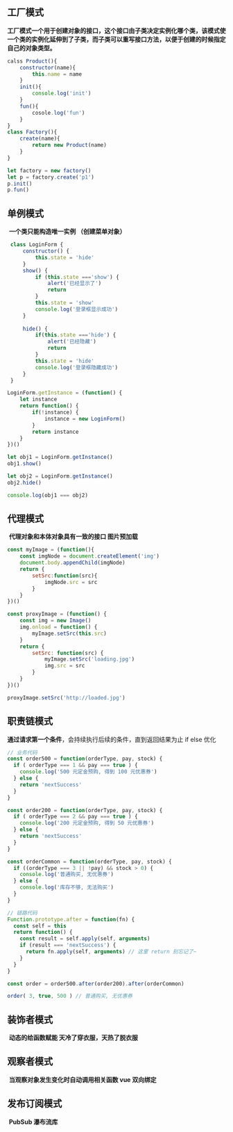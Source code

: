 ## **工厂模式**  

​	**工厂模式一个用于创建对象的接口，这个接口由子类决定实例化哪个类，该模式使一个类的实例化延伸到了子类，而子类可以重写接口方法，以便于创建的时候指定自己的对象类型。**

```javascript
calss Product(){
    constructor(name){
        this.name = name
    }   
    init(){
        console.log('init')
    }
    fun(){
        cosole.log('fun')
    }
}
class Factory(){
    create(name){
        return new Product(name)
    }
}

let factory = new factory()
let p = factory.create('p1')
p.init()
p.fun()
```



## 单例模式

​	  **一个类只能构造唯一实例 （创建菜单对象）**

```javascript
 class LoginForm {
     constructor() {
         this.state = 'hide'
     }
     show() {
         if (this.state ==='show') {
             alert('已经显示了')
             return
         }
         this.state = 'show'
         console.log('登录框显示成功')
     }
     
     hide() {
         if(this.state ==='hide') {
             alert('已经隐藏')
             return
         }
         this.state = 'hide'
         console.log('登录框隐藏成功')
     }
 }

LoginForm.getInstance = (function() {
    let instance
    return function() {
        if(!instance) {
            instance = new LoginForm()
        }
        return instance
    }
})()

let obj1 = LoginForm.getInstance()
obj1.show()

let obj2 = LoginForm.getInstance()
obj2.hide()

console.log(obj1 === obj2)
```



## 代理模式    

​	**代理对象和本体对象具有一致的接口   图片预加载**

```javascript
const myImage = (function(){
    const imgNode = document.createElement('img')
    document.body.appendChild(imgNode)
    return {
        setSrc:function(src){
            imgNode.src = src
        }
    }
})()

const proxyImage = (function() {
    const img = new Image()
    img.onload = function() {
        myImage.setSrc(this.src)
    }
    return {
        setSrc: function(src) {
            myImage.setSrc('loading.jpg')
            img.src = src
        }
    }
})()

proxyImage.setSrc('http://loaded.jpg')
```

## 职责链模式   

​	**通过请求第一个条件**，会持续执行后续的条件，直到返回结果为止   if else 优化

```javascript
// 业务代码
const order500 = function(orderType, pay, stock) {
  if ( orderType === 1 && pay === true ) {
    console.log('500 元定金预购, 得到 100 元优惠券')
  } else {
    return 'nextSuccess'
  }
}

const order200 = function(orderType, pay, stock) {
  if ( orderType === 2 && pay === true ) {
    console.log('200 元定金预购, 得到 50 元优惠券')
  } else {
    return 'nextSuccess'
  }
}

const orderCommon = function(orderType, pay, stock) {
  if ((orderType === 3 || !pay) && stock > 0) {
    console.log('普通购买, 无优惠券')
  } else {
    console.log('库存不够, 无法购买')
  }
}

// 链路代码
Function.prototype.after = function(fn) {
  const self = this
  return function() {
    const result = self.apply(self, arguments)
    if (result === 'nextSuccess') {
      return fn.apply(self, arguments) // 这里 return 别忘记了~
    }
  }
}

const order = order500.after(order200).after(orderCommon)

order( 3, true, 500 ) // 普通购买, 无优惠券
```

## 装饰者模式   

​	**动态的给函数赋能  天冷了穿衣服，天热了脱衣服**

## 观察者模式

​	**当观察对象发生变化时自动调用相关函数  vue 双向绑定**

## 发布订阅模式 

​	**PubSub 瀑布流库**



